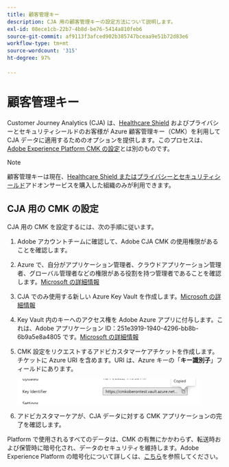 ```yaml
---
title: 顧客管理キー
description: CJA 用の顧客管理キーの設定方法について説明します。
exl-id: 08ece1cb-22b7-4b8d-be76-5414a810feb6
source-git-commit: af9113f3afced902b385747bceaa9e51b72d83e6
workflow-type: tm+mt
source-wordcount: '315'
ht-degree: 97%

---
```


# 顧客管理キー

Customer Journey Analytics (CJA) は、[Healthcare Shield](https://www.adobe.com/trust/compliance/hipaa-ready.html) およびプライバシーとセキュリティシールドのお客様が Azure 顧客管理キー（CMK）を利用して CJA データに適用するためのオプションを提供します。このプロセスは、[Adobe Experience Platform CMK の設定](https://experienceleague.adobe.com/docs/experience-platform/landing/governance-privacy-security/customer-managed-keys.html?lang=ja)とは別のものです。

>[!NOTE]
>
>顧客管理キーは現在、[Healthcare Shield またはプライバシーとセキュリティシールド](https://experienceleague.adobe.com/docs/customer-data-management-voices-events/events/governance/healthcare-shield.html?lang=en)アドオンサービスを購入した組織のみが利用できます。

## CJA 用の CMK の設定

CJA 用の CMK を設定するには、次の手順に従います。

1. Adobe アカウントチームに確認して、Adobe CJA CMK の使用権限があることを確認します。
1. Azure で、自分がアプリケーション管理者、クラウドアプリケーション管理者、グローバル管理者などの権限がある役割を持つ管理者であることを確認します。[Microsoft の詳細情報](https://learn.microsoft.com/ja-jp/azure/active-directory/roles/permissions-reference)
1. CJA でのみ使用する新しい Azure Key Vault を作成します。[Microsoft の詳細情報](https://learn.microsoft.com/ja-jp/azure/key-vault/general/)
1. Key Vault 内のキーへのアクセス権を Adobe Azure アプリに付与します。これは、Adobe アプリケーション ID：251e3919-1940-4296-bb8b-6b9a5e8a4805 です。[Microsoft の詳細情報](https://learn.microsoft.com/ja-jp/azure/storage/common/customer-managed-keys-configure-cross-tenant-existing-account?toc=%2Fazure%2Fstorage%2Fblobs%2Ftoc.json&amp;tabs=powershell-preview%2Cazure-portal#the-customer-grants-the-service-providers-app-access-to-the-key-in-the-key-vault)
1. CMK 設定をリクエストするアドビカスタマーケアチケットを作成します。チケットに Azure URI を含めます。URI は、Azure キーの「**キー識別子**」フィールドにあります。

   ![](assets/key-identifier.png)

1. アドビカスタマーケアが、CJA データに対する CMK アプリケーションの完了を確認します。

Platform で使用されるすべてのデータは、CMK の有無にかかわらず、転送時および保管時に暗号化され、データのセキュリティを維持します。Adobe Experience Platform の暗号化について詳しくは、[こちら](https://experienceleague.adobe.com/docs/experience-platform/landing/governance-privacy-security/encryption.html?lang=ja)を参照してください。

